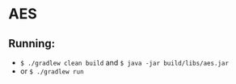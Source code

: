 # AES

## Running:
- `$ ./gradlew clean build` and `$ java -jar build/libs/aes.jar`
- or `$ ./gradlew run`
